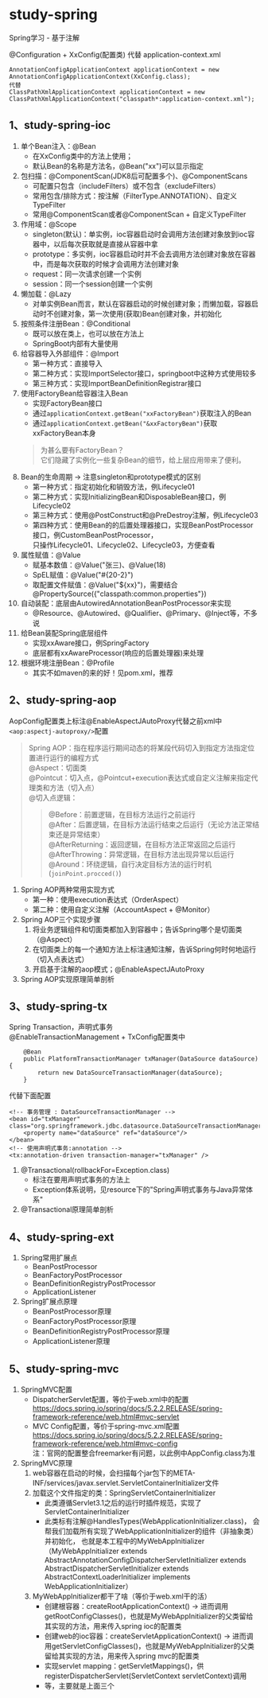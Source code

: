 # study-spring

Spring学习 - 基于注解

@Configuration + XxConfig(配置类) 代替 application-context.xml

```
AnnotationConfigApplicationContext applicationContext = new AnnotationConfigApplicationContext(XxConfig.class);
代替
ClassPathXmlApplicationContext applicationContext = new ClassPathXmlApplicationContext("classpath*:application-context.xml");
```

## 1、study-spring-ioc

1. 单个Bean注入：@Bean
    - 在XxConfig类中的方法上使用；
    - 默认Bean的名称是方法名，@Bean("xx")可以显示指定
2. 包扫描：@ComponentScan(JDK8后可配置多个)、@ComponentScans
    - 可配置只包含（includeFilters）或不包含（excludeFilters）
    - 常用包含/排除方式：按注解（FilterType.ANNOTATION）、自定义TypeFilter
    - 常用@ComponentScan或者@ComponentScan + 自定义TypeFilter
3. 作用域：@Scope
    - singleton(默认)：单实例，ioc容器启动时会调用方法创建对象放到ioc容器中，以后每次获取就是直接从容器中拿
    - prototype：多实例，ioc容器启动时并不会去调用方法创建对象放在容器中，而是每次获取的时候才会调用方法创建对象
    - request：同一次请求创建一个实例
    - session：同一个session创建一个实例
4. 懒加载：@Lazy
    - 对单实例Bean而言，默认在容器启动的时候创建对象；而懒加载，容器启动时不创建对象，第一次使用(获取)Bean创建对象，并初始化
5. 按照条件注册Bean：@Conditional
    - 既可以放在类上，也可以放在方法上
    - SpringBoot内部有大量使用
6. 给容器导入外部组件：@Import
    - 第一种方式：直接导入
    - 第二种方式：实现ImportSelector接口，springboot中这种方式使用较多
    - 第三种方式：实现ImportBeanDefinitionRegistrar接口
7. 使用FactoryBean给容器注入Bean
    - 实现FactoryBean接口
    - 通过`applicationContext.getBean("xxFactoryBean")`获取注入的Bean
    - 通过`applicationContext.getBean("&xxFactoryBean")`获取xxFactoryBean本身
    > 为甚么要有FactoryBean？  
    它们隐藏了实例化一些复杂Bean的细节，给上层应用带来了便利。
8. Bean的生命周期 -> 注意singleton和prototype模式的区别
    - 第一种方式：指定初始化和销毁方法，例Lifecycle01
    - 第二种方式：实现InitializingBean和DisposableBean接口，例Lifecycle02
    - 第三种方式：使用@PostConstruct和@PreDestroy注解，例Lifecycle03
    - 第四种方式：使用Bean的的后置处理器接口，实现BeanPostProcessor接口，例CustomBeanPostProcessor，  
    只操作Lifecycle01、Lifecycle02、Lifecycle03，方便查看
9. 属性赋值：@Value
    - 赋基本数值：@Value("张三)、@Value(18)
    - SpEL赋值：@Value("#{20-2}")
    - 取配置文件赋值：@Value("${xx}")，需要结合@PropertySource({"classpath:common.properties"})
10. 自动装配：底层由AutowiredAnnotationBeanPostProcessor来实现
    - @Resource、@Autowired、@Qualifier、@Primary、@Inject等，不多说
11. 给Bean装配Spring底层组件
    - 实现xxAware接口，例SpringFactory
    - 底层都有xxAwareProcessor(响应的后置处理器)来处理
12. 根据环境注册Bean：@Profile
    - 其实不如maven的<profiles></profiles>来的好！见pom.xml，推荐

## 2、study-spring-aop

AopConfig配置类上标注@EnableAspectJAutoProxy代替之前xml中`<aop:aspectj-autoproxy/>`配置

> Spring AOP：指在程序运行期间动态的将某段代码切入到指定方法指定位置进行运行的编程方式  
> @Aspect：切面类  
> @Pointcut：切入点，@Pointcut+execution表达式或自定义注解来指定代理类和方法（切入点）  
> @切入点逻辑：
>> @Before：前置逻辑，在目标方法运行之前运行  
>> @After：后置逻辑，在目标方法运行结束之后运行（无论方法正常结束还是异常结束）  
>> @AfterReturning：返回逻辑，在目标方法正常返回之后运行  
>> @AfterThrowing：异常逻辑，在目标方法出现异常以后运行  
>> @Around：环绕逻辑，自行决定目标方法的运行时机(`joinPoint.procced()`)  

1. Spring AOP两种常用实现方式
    - 第一种：使用execution表达式（OrderAspect）
    - 第二种：使用自定义注解（AccountAspect + @Monitor）
2. Spring AOP三个实现步骤
    1. 将业务逻辑组件和切面类都加入到容器中；告诉Spring哪个是切面类（@Aspect）
    2. 在切面类上的每一个通知方法上标注通知注解，告诉Spring何时何地运行（切入点表达式）
    3. 开启基于注解的aop模式；@EnableAspectJAutoProxy
3. Spring AOP实现原理简单剖析

## 3、study-spring-tx
 
Spring Transaction，声明式事务  
@EnableTransactionManagement + TxConfig配置类中
```
    @Bean
    public PlatformTransactionManager txManager(DataSource dataSource) {
        return new DataSourceTransactionManager(dataSource);
    }
```
代替下面配置
```
<!-- 事务管理 : DataSourceTransactionManager -->
<bean id="txManager" class="org.springframework.jdbc.datasource.DataSourceTransactionManager">
    <property name="dataSource" ref="dataSource"/>
</bean>
<!-- 使用声明式事务:annotation -->
<tx:annotation-driven transaction-manager="txManager" />
``` 

1. @Transactional(rollbackFor=Exception.class)
    - 标注在要用声明式事务的方法上
    - Exception体系说明，见resource下的"Spring声明式事务与Java异常体系"
2. @Transactional原理简单剖析

## 4、study-spring-ext

1. Spring常用扩展点
    - BeanPostProcessor
    - BeanFactoryPostProcessor
    - BeanDefinitionRegistryPostProcessor
    - ApplicationListener
2. Spring扩展点原理
    - BeanPostProcessor原理
    - BeanFactoryPostProcessor原理
    - BeanDefinitionRegistryPostProcessor原理
    - ApplicationListener原理

## 5、study-spring-mvc

1. SpringMVC配置
    - DispatcherServlet配置，等价于web.xml中的配置  
    https://docs.spring.io/spring/docs/5.2.2.RELEASE/spring-framework-reference/web.html#mvc-servlet
    - MVC Config配置，等价于spring-mvc.xml配置  
    https://docs.spring.io/spring/docs/5.2.2.RELEASE/spring-framework-reference/web.html#mvc-config  
    注：官网的配置整合freemarker有问题，以此例中AppConfig.class为准
2. SpringMVC原理
    1. web容器在启动的时候，会扫描每个jar包下的META-INF/services/javax.servlet.ServletContainerInitializer文件
    2. 加载这个文件指定的类：SpringServletContainerInitializer
        - 此类遵循Servlet3.1之后的运行时插件规范，实现了ServletContainerInitializer
        - 此类标有注解@HandlesTypes(WebApplicationInitializer.class)，
        会帮我们加载所有实现了WebApplicationInitializer的组件（非抽象类）并初始化，
        也就是本工程中的MyWebAppInitializer（MyWebAppInitializer extends AbstractAnnotationConfigDispatcherServletInitializer extends AbstractDispatcherServletInitializer extends AbstractContextLoaderInitializer implements WebApplicationInitializer）
    3. MyWebAppInitializer都干了啥（等价于web.xml干的活）
        - 创建根容器：createRootApplicationContext() 
            -> 进而调用getRootConfigClasses()，也就是MyWebAppInitializer的父类留给其实现的方法，用来传入spring ioc的配置类
        - 创建web的ioc容器：createServletApplicationContext()
            -> 进而调用getServletConfigClasses()，也就是MyWebAppInitializer的父类留给其实现的方法，用来传入spring mvc的配置类
        - 实现servlet mapping：getServletMappings()，供registerDispatcherServlet(ServletContext servletContext)调用
        - 等，主要就是上面三个
